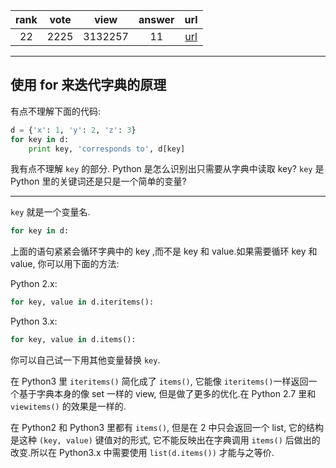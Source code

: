 
| rank | vote | view | answer | url |
|:-:|:-:|:-:|:-:|:-:|
|22|2225|3132257|11| [url](http://stackoverflow.com/questions/3294889/iterating-over-dictionaries-using-for-loops) |
***

## 使用 for 来迭代字典的原理

有点不理解下面的代码:

```python
d = {'x': 1, 'y': 2, 'z': 3} 
for key in d:
    print key, 'corresponds to', d[key]
```

我有点不理解 `key` 的部分. Python 是怎么识别出只需要从字典中读取 key? `key` 是 Python 里的关键词还是只是一个简单的变量?

***

`key` 就是一个变量名.

```python
for key in d:
```

上面的语句紧紧会循环字典中的 key ,而不是 key 和 value.如果需要循环 key 和 value, 你可以用下面的方法:

Python 2.x:

```python
for key, value in d.iteritems():
```

Python 3.x:

```python
for key, value in d.items():
```

你可以自己试一下用其他变量替换 `key`.

在 Python3 里 `iteritems()` 简化成了 `items()`, 它能像 `iteritems()`一样返回一个基于字典本身的像 set 一样的 view, 但是做了更多的优化.在 Python 2.7 里和 `viewitems()` 的效果是一样的.

在 Python2 和 Python3 里都有 `items()`, 但是在 2 中只会返回一个 list, 它的结构是这种 `(key, value)` 键值对的形式, 它不能反映出在字典调用 `items()` 后做出的改变.所以在 Python3.x 中需要使用 `list(d.items())` 才能与之等价.